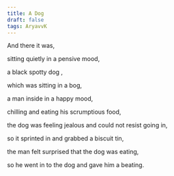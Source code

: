 ```yaml
---
title: A Dog
draft: false
tags: AryavvK
---
```

 
And there it was,

sitting quietly in a pensive mood,

a black spotty dog ,

which was sitting in a bog,

a man inside in a happy mood,

chilling and eating his scrumptious food,

the dog was feeling jealous and could not resist going in,

so it sprinted in and grabbed a biscuit tin,

the man felt surprised that the dog was eating,

so he went in to the dog and gave him a beating. 